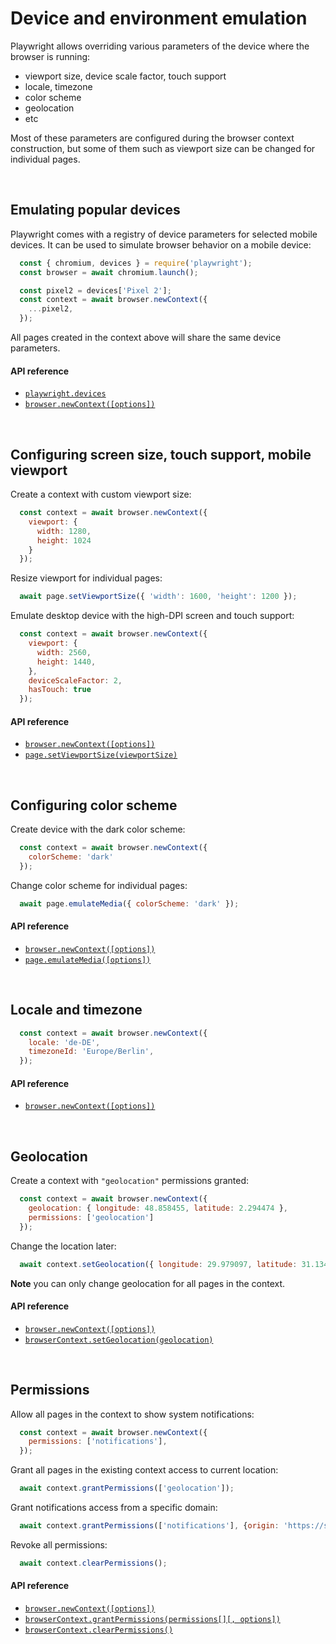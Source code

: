 # Device and environment emulation

Playwright allows overriding various parameters of the device where the browser is running:
  - viewport size, device scale factor, touch support
  - locale, timezone
  - color scheme
  - geolocation
  - etc

Most of these parameters are configured during the browser context construction, but some of them such as viewport size can be changed for individual pages.

<br/>

## Emulating popular devices

Playwright comes with a registry of device parameters for selected mobile devices. It can be used to simulate browser behavior on a mobile device:

```js
  const { chromium, devices } = require('playwright');
  const browser = await chromium.launch();

  const pixel2 = devices['Pixel 2'];
  const context = await browser.newContext({
    ...pixel2,
  });
```

All pages created in the context above will share the same device parameters.

#### API reference

- [`playwright.devices`](./api.md#playwrightdevices)
- [`browser.newContext([options])`](./api.md#browsernewcontextoptions)

<br/>

## Configuring screen size, touch support, mobile viewport

Create a context with custom viewport size:

```js
  const context = await browser.newContext({
    viewport: {
      width: 1280,
      height: 1024
    }
  });

```
Resize viewport for individual pages:

```js
  await page.setViewportSize({ 'width': 1600, 'height': 1200 });
```

Emulate desktop device with the high-DPI screen and touch support:

```js
  const context = await browser.newContext({
    viewport: {
      width: 2560,
      height: 1440,
    },
    deviceScaleFactor: 2,
    hasTouch: true
  });
```

#### API reference

- [`browser.newContext([options])`](./api.md#browsernewcontextoptions)
- [`page.setViewportSize(viewportSize)`](./api.md#pagesetviewportsizeviewportsize)

<br/>

## Configuring color scheme

Create device with the dark color scheme:


```js
  const context = await browser.newContext({
    colorScheme: 'dark'
  });
```

Change color scheme for individual pages:

```js
  await page.emulateMedia({ colorScheme: 'dark' });
```

#### API reference

- [`browser.newContext([options])`](./api.md#browsernewcontextoptions)
- [`page.emulateMedia([options])`](./api.md#pageemulatemediaoptions)

<br/>

## Locale and timezone

```js
  const context = await browser.newContext({
    locale: 'de-DE',
    timezoneId: 'Europe/Berlin',
  });
```

#### API reference

- [`browser.newContext([options])`](./api.md#browsernewcontextoptions)

<br/>

## Geolocation
Create a context with `"geolocation"` permissions granted:
```js
  const context = await browser.newContext({
    geolocation: { longitude: 48.858455, latitude: 2.294474 },
    permissions: ['geolocation']
  });
```
Change the location later:

```js
  await context.setGeolocation({ longitude: 29.979097, latitude: 31.134256 };
```
**Note** you can only change geolocation for all pages in the context.

#### API reference

- [`browser.newContext([options])`](./api.md#browsernewcontextoptions)
- [`browserContext.setGeolocation(geolocation)`](./api.md#browsercontextsetgeolocationgeolocation)

<br/>

## Permissions
Allow all pages in the context to show system notifications:
```js
  const context = await browser.newContext({
    permissions: ['notifications'],
  });
```

Grant all pages in the existing context access to current location:
```js
  await context.grantPermissions(['geolocation']);
```

Grant notifications access from a specific domain:
```js
  await context.grantPermissions(['notifications'], {origin: 'https://skype.com'} );
```
Revoke all permissions:
```js
  await context.clearPermissions();
```

#### API reference

- [`browser.newContext([options])`](./api.md#browsernewcontextoptions)
- [`browserContext.grantPermissions(permissions[][, options])`](./api.md#browsercontextgrantpermissionspermissions-options)
- [`browserContext.clearPermissions()`](./api.md#browsercontextclearpermissions)

<br/>
